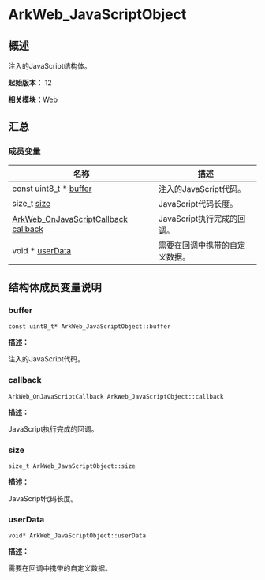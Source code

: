 # ArkWeb_JavaScriptObject


## 概述

注入的JavaScript结构体。

**起始版本：** 12

**相关模块：**[Web](_web.md)


## 汇总


### 成员变量

| 名称 | 描述 | 
| -------- | -------- |
| const uint8_t \* [buffer](#buffer) | 注入的JavaScript代码。  | 
| size_t [size](#size) | JavaScript代码长度。  | 
| [ArkWeb_OnJavaScriptCallback](_web.md#arkweb_onjavascriptcallback) [callback](#callback) | JavaScript执行完成的回调。  | 
| void \* [userData](#userdata) | 需要在回调中携带的自定义数据。  | 


## 结构体成员变量说明


### buffer

```
const uint8_t* ArkWeb_JavaScriptObject::buffer
```
**描述：**

注入的JavaScript代码。


### callback

```
ArkWeb_OnJavaScriptCallback ArkWeb_JavaScriptObject::callback
```
**描述：**

JavaScript执行完成的回调。


### size

```
size_t ArkWeb_JavaScriptObject::size
```
**描述：**

JavaScript代码长度。


### userData

```
void* ArkWeb_JavaScriptObject::userData
```
**描述：**

需要在回调中携带的自定义数据。

